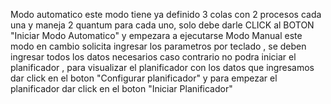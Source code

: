 Modo automatico
este modo tiene ya definido 3 colas con 2 procesos cada una y maneja 2 quantum para cada uno, solo debe darle CLICK al BOTON "Iniciar Modo Automatico" y empezara a ejecutarse 
Modo Manual
este modo en cambio solicita ingresar los parametros por teclado , se deben ingresar todos los datos necesarios caso contrario no podra iniciar el planificador , 
para visualizar el planificador con los datos que ingresamos dar click en el boton "Configurar planificador" y para empezar el planificador dar click en el boton "Iniciar Planificador"
